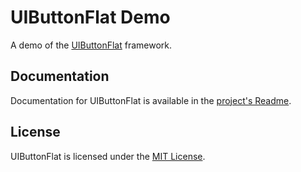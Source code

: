 # UIButtonFlat Demo
A demo of the [UIButtonFlat](https://github.com/DarthXoc/UIButtonFlat) framework.

## Documentation
Documentation for UIButtonFlat is available in the [project's Readme](https://github.com/DarthXoc/UIButtonFlat/blob/master/README.md).

## License
UIButtonFlat is licensed under the [MIT License](https://choosealicense.com/licenses/mit/).

